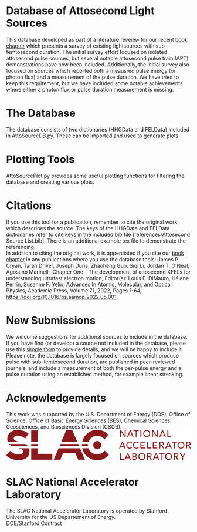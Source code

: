 
# Database of Attosecond Light Sources
This database developed as part of a literature reveiew for our recent [book chapter](https://doi.org/10.1016/bs.aamop.2022.05.001) which presents a survey of existing lightsources with sub-femtosecond duration. The initial survey effort focused on isolated attosecond pulse sources, but several notable attosecond pulse train (APT) demonstrations have now been included. Additionally, the initial survey also focused on sources which reported both a meausred pulse energy (or photon flux) and a measurement of the pulse duration. We have tried to keep this requirement, but we have included some notable achievements where either a photon flux or pulse duration measurement is missing.   

# The Database
The database consists of two dictionaries (HHGData and FELData) included in AttoSourceDB.py. These can be imported and used to generate plots.  

# Plotting Tools
AttoSourcePlot.py provides some useful plotting functions for filtering the database and creating various plots.  

# Citations
If you use this tool for a publication, remember to cite the original work which describes the source. The keys of the HHGData and FELData dictionaries refer to cite keys in the included bib file (references/Attosecond Source List.bib). There is an additional example tex file to demonstrate the referencing.   
In addition to citing the original work, it is apperciated if you cite our [book chapter](https://doi.org/10.1016/bs.aamop.2022.05.001) in any publications where you use the database tools:
James P. Cryan, Taran Driver, Joseph Duris, Zhaoheng Guo, Siqi Li, Jordan T. O'Neal, Agostino Marinelli, Chapter One - The development of attosecond XFELs for understanding ultrafast electron motion, Editor(s): Louis F. DiMauro, Hélène Perrin, Susanne F. Yelin, Advances In Atomic, Molecular, and Optical Physics, Academic Press, Volume 71, 2022, Pages 1-64, https://doi.org/10.1016/bs.aamop.2022.05.001.

# New Submissions
We welcome suggestions for additional sources to include in the database. If you have find (or develop) a source not included in the database, please use this [simple form](https://forms.gle/GpaRaPvtotJV52QV6) to provide details, and we will be happy to include it. Please note, the database is largely focused on sources which produce pulse with sub-femtosecond duration, are published in peer-reviewed journals, and include a measurement of both the per-pulse energy and a pulse duration using an established method, for example linear streaking.    

# Acknowledgements
This work was supported by the U.S. Department of Energy (DOE), Office of Science, Office of Basic Energy Sciences (BES), Chemical Sciences, Geosciences, and Biosciences Division (CSGB).
![logo](./logos/SLAC-lab-hires.png)
# SLAC National Accelerator Laboratory
The SLAC National Accelerator Laboratory is operated by Stanford University for the US Departement of Energy.  
[DOE/Stanford Contract](https://legal.slac.stanford.edu/sites/default/files/Conformed%20Prime%20Contract%20DE-AC02-76SF00515%20as%20of%202022.10.01.pdf)
